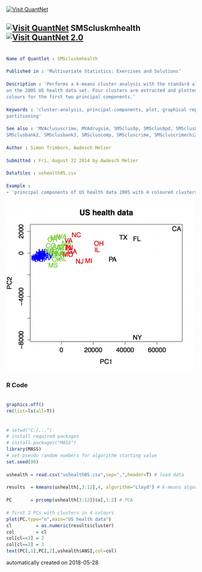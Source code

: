 [<img src="https://github.com/QuantLet/Styleguide-and-FAQ/blob/master/pictures/banner.png" width="888" alt="Visit QuantNet">](http://quantlet.de/)

## [<img src="https://github.com/QuantLet/Styleguide-and-FAQ/blob/master/pictures/qloqo.png" alt="Visit QuantNet">](http://quantlet.de/) **SMScluskmhealth** [<img src="https://github.com/QuantLet/Styleguide-and-FAQ/blob/master/pictures/QN2.png" width="60" alt="Visit QuantNet 2.0">](http://quantlet.de/)

```yaml

Name of Quantlet : SMScluskmhealth

Published in : 'Multivariate Statistics: Exercises and Solutions'

Description : 'Performs a k-means cluster analysis with the standard algorithm (Lloyds) 
on the 2005 US health data set. Four clusters are extracted and plotted with different 
colours for the first two principal components.'

Keywords : 'cluster-analysis, principal-components, plot, graphical representation,
partitioning'

See also : 'MVAclususcrime, MVAdrugsim, SMSclus8p, SMSclus8pd, SMSclus8pmst2, SMSclusbank, 
SMSclusbank2, SMSclusbank3, SMScluscomp, SMScluscrime, SMScluscrimechi2, SMSclushealth'

Author : Simon Trimborn, Awdesch Melzer

Submitted : Fri, August 22 2014 by Awdesch Melzer

Datafiles : ushealth05.csv

Example :
- 'principal components of US health data 2005 with 4 coloured clusters'


```

![Picture1](SMScluskmhealth.png)

### R Code
```r

graphics.off()
rm(list=ls(all=T))


# setwd("C:/...")
# install required packages
# install.packages("MASS")
library(MASS)
# set pseudo random numbers for algorithm starting value
set.seed(99)

ushealth = read.csv("ushealth05.csv",sep=",",header=T) # load data

results  = kmeans(ushealth[,3:12],4, algorithm="Lloyd") # k-means algorithm

PC       = prcomp(ushealth[3:12])$x[,1:2] # PCA

# first 2 PCs with clusters in 4 colours
plot(PC,type="n",main="US health data") 
cl         = as.numeric(results$cluster)
col        = cl
col[cl==3] = 2
col[cl==2] = 3
text(PC[,1],PC[,2],ushealth$ANSI,col=col)

```

automatically created on 2018-05-28